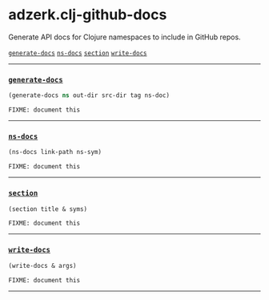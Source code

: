 # adzerk.clj-github-docs

Generate API docs for Clojure namespaces to include in GitHub repos.

[`generate-docs`](#generate-docs) [`ns-docs`](#ns-docs) [`section`](#section) [`write-docs`](#write-docs)

<hr>

### [`generate-docs`](../../0.1.0/src/adzerk/clj_github_docs.clj#L100)

```clojure
(generate-docs ns out-dir src-dir tag ns-doc)
```

```
FIXME: document this
```

<hr>

### [`ns-docs`](../../0.1.0/src/adzerk/clj_github_docs.clj#L80)

```clojure
(ns-docs link-path ns-sym)
```

```
FIXME: document this
```

<hr>

### [`section`](../../0.1.0/src/adzerk/clj_github_docs.clj#L115)

```clojure
(section title & syms)
```

```
FIXME: document this
```

<hr>

### [`write-docs`](../../0.1.0/src/adzerk/clj_github_docs.clj#L118)

```clojure
(write-docs & args)
```

```
FIXME: document this
```

<hr>

